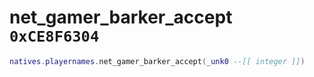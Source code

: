 # net_gamer_barker_accept `0xCE8F6304`

```lua
natives.playernames.net_gamer_barker_accept(_unk0 --[[ integer ]])
```